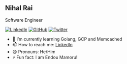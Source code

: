 ## Nihal Rai
Software Engineer

[![LinkedIn](https://img.shields.io/badge/@niihalrai-blue?style=social&logo=linkedin)](https://www.linkedin.com/in/niihalrai)
[![GitHub](https://img.shields.io/badge/@nihalrai-black?style=social&logo=github)](https://github.com/nihalrai)
[![Twitter](https://img.shields.io/badge/@niihalrai-black?style=social&logo=twitter)](https://twitter.com/niihalrai)
<!--
**nihalrai/nihalrai** is a ✨ _special_ ✨ repository because its `README.md` (this file) appears on your GitHub profile.
Here are some ideas to get you started: 
-->
- 🌱 I’m currently learning Golang, GCP and Memcached
- 📫 How to reach me: [LinkedIn](https://www.linkedin.com/in/niihalrai)
- 😄 Pronouns: He/Him
- ⚡ Fun fact: I am Endou Mamoru!
